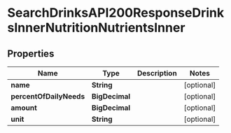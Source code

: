 

# SearchDrinksAPI200ResponseDrinksInnerNutritionNutrientsInner


## Properties

| Name | Type | Description | Notes |
|------------ | ------------- | ------------- | -------------|
|**name** | **String** |  |  [optional] |
|**percentOfDailyNeeds** | **BigDecimal** |  |  [optional] |
|**amount** | **BigDecimal** |  |  [optional] |
|**unit** | **String** |  |  [optional] |



